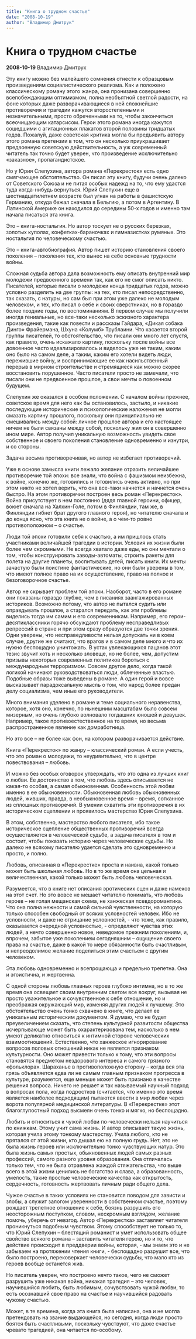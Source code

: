 ```yaml
---
title: "Книга о трудном счастье"
date: "2008-10-19"
author: "Владимир Дмитрук"
---
```


# Книга о трудном счастье

**2008-10-19** Владимир Дмитрук

Эту книгу можно без малейшего сомнения отнести к образцовым произведениям социалистического реализма. Как и положено классическому роману этого жанра, она пронизана совершенно всепобеждающим оптимизмом, полна необъятной светлой радости, на фоне которых даже разворачивающиеся в ней сложнейшие противоречия и трагедии кажутся второстепенными и незначительными, просто обреченными на то, чтобы закончиться всеочищающим катарсисом. Герои этого романа иногда кажутся сошедшими с агитационных плакатов второй половины тридцатых годов. Пожалуй, даже советская критика могла бы предъявить автору этого романа претензии в том, что он несколько приукрашивает предвоенную советскую действительность, а уж современный читатель так точно будет уверен, что произведение исключительно «заказное», пропагандистское.



Но у Юрия Слепухина, автора романа «Перекресток» есть одно смягчающее обстоятельство. Он писал эту книгу, будучи очень далеко от Советского Союза и не питая особых надежд на то, что ему удастся туда когда-нибудь вернуться. Юрий Слепухин еще в шестнадцатилетнем возрасте был угнан на работы в фашистскую Германию, откуда бежал сначала в Бельгию, а потом в Аргентину. В Латинской Америке он находился до середины 50-х годов и именно там начала писаться эта книга.



Это – книга-ностальгия. Но автор тоскует не о русских березках, золотых куполах, конфетках-бараночках и гимназистках румяных. Это ностальгия по человеческому счастью.



Это – книга-автобиография. Автор пишет историю становления своего поколения – поколения тех, кто вынес на себе основные трудности войны.



Сложная судьба автора дала возможность ему описать внутренний мир молодежи предвоенного времени так, как его не смог описать никто. Писателей, которые писали о молодежи конца тридцатых годов, можно условно разделить на две группы: на тех, кто писал непосредственно, так сказать, с натуры, но сам был при этом уже далеко не молодым человеком, и тех, кто писал о себе и своих сверстниках, но в гораздо более поздние годы, по воспоминаниям. В первом случае мы получили иногда гениальные, но все-таки несколько эскизного характера произведения, такие как повести и рассказы Гайдара, «Дикая собака Динго» Фрайермана, Шхуна «Колумб» Трублаини. Что касается второй группы писателей,  то обстоятельство, что писали они много лет спустя, как правило, очень искажало картину, поскольку после войны все довоенное часто идеализировалось и виделось уже не таким, каким оно было на самом деле, а таким, каким его хотели видеть люди, пережившие войну, и воспринимающие ее как насильственный перерыв в мирном строительстве и стремящиеся как можно скорее восстановить порушенное. Часто писатели просто не замечали, что писали они не предвоенное прошлое, а свои мечты о повоенном будущем.



Слепухин же оказался в особом положении. С началом войны прежнее, советское время для него как бы остановилось, застыло, и никакие последующие исторические и психологические наложения не могли смазать картину прошлого, поскольку они принципиально не смешивались между собой: личное прошлое автора и его настоящее ничем не были связаны между собой, поскольку жил он в совершенно ином мире. Автор получил уникальную возможность увидеть свое собственное и своего поколения становление одновременно и изнутри, и со стороны.



Задача весьма противоречивая, но автор не избегает противоречий.



Уже в основе замысла книги лежало желание отразить величайшее противоречие той эпохи: все знали, что война с фашизмом неизбежна, к войне, конечно же, готовились и готовились очень активно, но при этом никто не хотел верить, что она все-таки начнется и начнется очень быстро. На этом противоречии построен весь роман «Перекресток». Война присутствует в нем постоянно (дядя главной героини, офицер, воюет сначала на Халхин-Голе, потом в Финляндии, там же, в Финляндии гибнет брат другого главного героя), но читателю сначала и до конца ясно, что эта книга не о войне, а о чем-то ровно противоположном – о счастье.



Люди той эпохи готовили себя к счастью, а им пришлось стать участниками величайшей трагедии в истории. Условия их жизни были более чем скромными. Не всегда хватало даже еды, но они мечтали о том, чтобы конструировать заводы-автоматы, строить ракеты для полета на другие планеты, воспитывать детей, писать книги. Их мечты зачастую были поистине фантастические, но они были уверены в том, что имеют полное право на их осуществление, право на полное и безоговорочное счастье.



Автор не скрывает проблем той эпохи. Наоборот, часто в его романе они показаны гораздо глубже, чем в писаниях заангажированных историков. Возможно потому, что автор не пытался судить или оправдывать прошлое, а старался передать, как эти проблемы виделись тогда им самим и его современникам. Например, его герои-десятиклассники горячо обсуждают проблему несправедливых репрессий в стране и при этом сразу образуются две точки зрения. Одни уверены, что несправедливости нельзя допускать ни в коем случае, другие же считают, что врагов и в самом деле много и что их нужно беспощадно уничтожать. В устах увлекающихся пацанов этот тезис звучит хоть и несколько зловеще, но не более, чем, допустим призывы некоторых современных политиков бороться с международным терроризмом. Совсем другое дело, когда такой логикой начинают руководствоваться люди, облеченные властью. Подобные образы тоже выведены в романе. А один герой и вовсе высказывает парадоксальную мысль о том, что народ более предан делу социализма, чем иные его руководители.



Много внимания уделено в романе и теме социального неравенства, которое, хотя оно, конечно, по нынешним масштабам было совсем мизерным, но очень глубоко волновало тогдашних юношей и девушек. Например, такое противоестественное на то время, но весьма распространенное явление как домработница.



Но это все – не более как фон, на котором разворачивается действие.



Книга «Перекресток» по жанру – классический роман. А если учесть, что это роман о молодежи, то неудивительно, что в центре повествования – любовь.



И можно без особых оговорок утверждать, что это одна из лучших книг о любви. Ее достоинство в том, что любовь здесь описывается не какая-то особая, а самая обыкновенная. Особенность этой любви именно в ее обыкновенности. Обыкновенная любовь обыкновенных людей, живших, правда, в необыкновенное время – время, сотканное из сплошных противоречий. В умении схватить эти противоречия в их историческом сцеплении и проявилось мастерство Юрия Слепухина.



В этом, собственно, мастерство любого писателя, ибо такое историческое сцепление общественных противоречий всегда осуществляется в человеческой судьбе, а задача писателя в том и состоит, чтобы показать историю через человеческие судьбы. Но далеко не всякому писателю удается сделать это одновременно и просто, и полно.



Любовь, описанная в «Перекрестке» проста и наивна, какой только может быть школьная любовь. Но в то же время она цельная и величественная, какой только может быть любовь человеческая.



Разумеется, что в книге нет описания эротических сцен и даже намеков на этот счет. Но это вовсе не мешает читателю понимать, что любовь героев – не голая мещанская схема, не ханжеская псевдоромантика. Что она полна нежности и самой сильной чувственности, на которую только способен свободный от всяких условностей человек. Ибо не условности, и даже не отрицание условностей, - что тоже, как правило, оказывается очередной условностью, - определяют чувства этих людей, а нечто совершенно новое, неведомое прежним поколениям, и, впрочем, забытое уже поколением сегодняшним – ощущение своего права на счастье, даже в какой то мере обязанности быть счастливым, и непреодолимое желание поделиться этим счастьем с другим человеком.



Эта любовь одновременно и всепрощающа и предельно трепетна. Она и эгоистична, и жертвенна.



С одной стороны любовь главных героев глубоко интимна, но в то же время она освещает своим внутренним светом все вокруг, вызывая не просто уважительное и сочувственное к себе отношение, но и преображая окружающий мир, изменяя других людей к лучшему. Это обстоятельство очень тонко схвачено в книге, что делает ее уникальным историческим документом. Я думаю, что не будет преувеличением сказать, что степень культурной развитости общества исчерпывающе может быть охарактеризована тем, насколько в нем умеют деликатно относиться к интимной стороне человеческих взаимоотношений. Естественно, что ханжеское игнорирование вопросов половых отношений никак не является признаком культурности. Оно может привести только к тому, что эти вопросы становятся предметом нездорового интереса и самого грязного «фольклора». Шараханье в противоположную сторону – когда вся эта грязь объявляется едва ли не самым главным признаком прогресса в культуре, разумеется, еще меньше может быть признано в качестве решения вопроса. Ничего не решает и так называемый научный подход в вопросах пола, когда подростков (считается, что именно это время является наиболее подходящим) пытаются ввести в мир любви через ворота популярной медицинской литературы. В «Перекрестке» этот благоглупостный подход высмеян очень тонко и мягко, но беспощадно.



Любить и относиться к чужой любви по-человечески нельзя научиться по книжкам. Этому учит сама жизнь. И автор описывает такую жизнь, которая учила этому тонкому мастерству. Учила любого, кто не прятался от  этой жизни, кто дышал ею на полную грудь. Нет, это не была жизнь героев или исключительно тонко чувствующих натур. Это была жизнь самых простых, обыкновенных людей самых разных профессий, самого разного уровня образования. Она отличалась только тем, что не была отравлена жаждой стяжательства, что выше всего в этой жизни ценились не богатство и слава, а образованность, умелость, такие простые человеческие качества как открытость, сердечность, готовность жертвовать личным ради общего дела.



Чужое счастье в таких условиях не становится поводом для зависти и злобы, а служит залогом уверенности в собственном счастье, поэтому рождает трепетное отношение к себе, боязнь разрушить его неосторожным поступком, словом, нескромным взглядом, желание помочь, уберечь от невзгод. Автор «Перекрестка» заставляет читателя проникнуться подобным чувством. Этому способствует не только то, что Юрий Слепухин – блестящий романист и умет использовать общее свойство всякого романа – заставить читателя герою, но и то, что действие происходит в преддверии войны, которая, - мы знаем это и не забываем на протяжении чтения книги, - беспощадно разрушит все, что было построено, перековеркает человечески судьбы, что мало кто из героев вообще останется жив.



Но писатель уверен, что построено нечто такое, чего не сможет разрушить уже никакая война, никакая трагедия – это человек, научившийся любить, быть любимым, сочувствовать чужой любви, то есть осознавший свое право на счастье и научившийся радовать чужому счастью.



Может, в те времена, когда эта книга была написана, она и не могла претендовать на звание выдающейся, но  сегодня, когда люди просто боятся быть счастливыми, поскольку чувствуют, что даже счастье чревато трагедией, она читается по-особому.